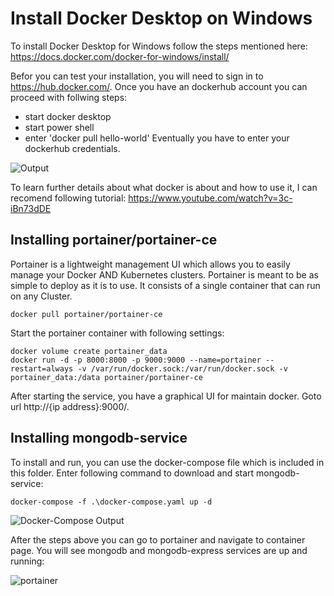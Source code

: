 # Install Docker Desktop on Windows
To install Docker Desktop for Windows follow the steps mentioned here: https://docs.docker.com/docker-for-windows/install/

Befor you can test your installation, you will need to sign in to https://hub.docker.com/. Once you have an dockerhub account you can proceed with follwing steps:

- start docker desktop
- start power shell
- enter 'docker pull hello-world'
Eventually you have to enter your dockerhub credentials.

![Output](https://github.com/atillakati/sw_developer_2020_Atilla/blob/main/docs/mongodb-service/helloWorld.png)

To learn further details about what docker is about and how to use it, I can recomend following tutorial: https://www.youtube.com/watch?v=3c-iBn73dDE

## Installing portainer/portainer-ce
Portainer is a lightweight management UI which allows you to easily manage your Docker AND Kubernetes clusters. Portainer is meant to be as simple to deploy as it is to use. It consists of a single container that can run on any Cluster.
```
docker pull portainer/portainer-ce
```
Start the portainer container with following settings:
```
docker volume create portainer_data
docker run -d -p 8000:8000 -p 9000:9000 --name=portainer --restart=always -v /var/run/docker.sock:/var/run/docker.sock -v portainer_data:/data portainer/portainer-ce
```
After starting the service, you have a graphical UI for maintain docker. Goto url http://{ip address}:9000/.

## Installing mongodb-service
To install and run, you can use the docker-compose file which is included in this folder. Enter following command to download and start mongodb-service:
```
docker-compose -f .\docker-compose.yaml up -d
```

![Docker-Compose Output](https://github.com/atillakati/sw_developer_2020_Atilla/blob/main/docs/mongodb-service/docker-compose_output.png)

After the steps above you can go to portainer and navigate to container page. You will see mongodb and mongodb-express services are up and running:

![portainer](https://github.com/atillakati/sw_developer_2020_Atilla/blob/main/docs/mongodb-service/portainer.png)
